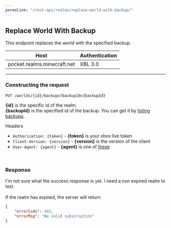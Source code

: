 ```yaml
---
permalink: "/rest-api/realms/replace-world-with-backup/"
---
```


## Replace World With Backup
This endpoint replaces the world with the specified backup.

| Host                        | Authentication |
| --------------------------- | -------------- |
| pocket.realms.minecraft.net | XBL 3.0        |

---

### Constructing the request
```
PUT /worlds/{id}/backups?backupId={backupId}
```

**{id}** is the specific id of the realm.  
**{backupId}** is the specified id of the backup. You can get it by [listing backups](../list-backups).  

Headers  
* `Authorization: {token}`    - **{token}** is your xbox live token  
* `Client-Version: {version}` - **{version}** is the version of the client
* `User-Agent: {agent}`       - **{agent}** is one of [these](../../#user-agents)

<br>

### Response
I'm not sure what the success response is yet. I need a non expired realm to test.  
<br>
If the realm has expired, the server will return
```json
{
    "errorCode": 403,
    "errorMsg": "No valid subscription"
}
```
